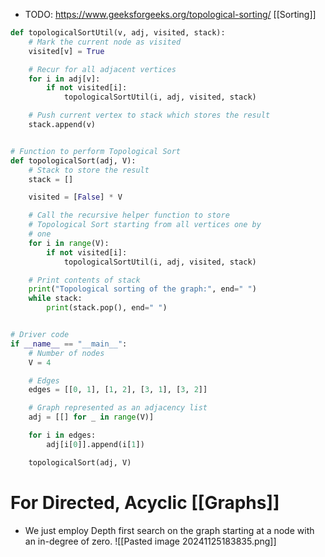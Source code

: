 - TODO: https://www.geeksforgeeks.org/topological-sorting/ [[Sorting]]
``` python
def topologicalSortUtil(v, adj, visited, stack):
    # Mark the current node as visited
    visited[v] = True

    # Recur for all adjacent vertices
    for i in adj[v]:
        if not visited[i]:
            topologicalSortUtil(i, adj, visited, stack)

    # Push current vertex to stack which stores the result
    stack.append(v)


# Function to perform Topological Sort
def topologicalSort(adj, V):
    # Stack to store the result
    stack = []

    visited = [False] * V

    # Call the recursive helper function to store
    # Topological Sort starting from all vertices one by
    # one
    for i in range(V):
        if not visited[i]:
            topologicalSortUtil(i, adj, visited, stack)

    # Print contents of stack
    print("Topological sorting of the graph:", end=" ")
    while stack:
        print(stack.pop(), end=" ")


# Driver code
if __name__ == "__main__":
    # Number of nodes
    V = 4

    # Edges
    edges = [[0, 1], [1, 2], [3, 1], [3, 2]]

    # Graph represented as an adjacency list
    adj = [[] for _ in range(V)]

    for i in edges:
        adj[i[0]].append(i[1])

    topologicalSort(adj, V)
```
# For Directed, Acyclic [[Graphs]]
- We just employ Depth first search on the graph starting at a node with an in-degree of zero.
![[Pasted image 20241125183835.png]]
